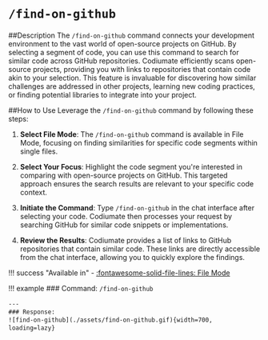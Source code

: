 # `/find-on-github`

##Description
The `/find-on-github` command connects your development environment to the vast world of open-source projects on GitHub. By selecting a segment of code, you can use this command to search for similar code across GitHub repositories. Codiumate efficiently scans open-source projects, providing you with links to repositories that contain code akin to your selection. This feature is invaluable for discovering how similar challenges are addressed in other projects, learning new coding practices, or finding potential libraries to integrate into your project.

##How to Use
Leverage the `/find-on-github` command by following these steps:

1. **Select File Mode**: The `/find-on-github` command is available in File Mode, focusing on finding similarities for specific code segments within single files.

2. **Select Your Focus**: Highlight the code segment you're interested in comparing with open-source projects on GitHub. This targeted approach ensures the search results are relevant to your specific code context.

3. **Initiate the Command**: Type `/find-on-github` in the chat interface after selecting your code. Codiumate then processes your request by searching GitHub for similar code snippets or implementations.

4. **Review the Results**: Codiumate provides a list of links to GitHub repositories that contain similar code. These links are directly accessible from the chat interface, allowing you to quickly explore the findings.

!!! success "Available in"
    - [:fontawesome-solid-file-lines: File Mode](../modes/file-mode.md)

!!! example
    ### Command:
    `/find-on-github`   

    ---
    ### Response:
    ![find-on-github](./assets/find-on-github.gif){width=700, loading=lazy}
